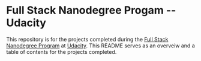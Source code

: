 # Full Stack Nanodegree Progam -- Udacity

This repository is for the projects completed during the [Full Stack Nanodegree Program](https://www.udacity.com/course/full-stack-web-developer-nanodegree--nd0044) at [Udacity](https://www.udacity.com/). This README serves as an overveiw and a table of contents for the projects completed.
